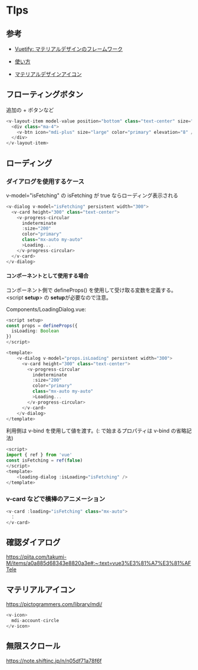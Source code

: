 <!-- Ctrl+k, v-->

# TIps

## 参考

- [Vuetify: マテリアルデザインのフレームワーク](https://vuetifyjs.com/ja/getting-started/installation/#section-30a430f330b930c830fc30eb)

- [使い方](https://zenn.dev/bbled/books/vuetify3_book/viewer/sec1_2)

- [マテリアルデザインアイコン](https://pictogrammers.com/library/mdi/)

## フローティングボタン

追加の + ボタンなど

```ts
<v-layout-item model-value position="bottom" class="text-center" size="88">
  <div class="ma-4">
    <v-btn icon="mdi-plus" size="large" color="primary" elevation="8" />
  </div>
</v-layout-item>
```

## ローディング

### ダイアログを使用するケース

v-model="isFetching" の isFetching が true ならローディング表示される

```ts
<v-dialog v-model="isFetching" persistent width="300">
  <v-card height="300" class="text-center">
    <v-progress-circular
      indeterminate
      :size="200"
      color="primary"
      class="mx-auto my-auto"
      >Loading...
    </v-progress-circular>
  </v-card>
</v-dialog>
```

#### コンポーネントとして使用する場合

コンポーネント側で defineProps() を使用して受け取る変数を定義する。  
&lt;script **setup**&gt; の **setup**が必要なので注意。

Components/LoadingDialog.vue:

```ts
<script setup>
const props = defineProps({
  isLoading: Boolean
})
</script>

<template>
    <v-dialog v-model="props.isLoading" persistent width="300">
      <v-card height="300" class="text-center">
        <v-progress-circular
          indeterminate
          :size="200"
          color="primary"
          class="mx-auto my-auto"
          >Loading...
        </v-progress-circular>
      </v-card>
    </v-dialog>
</template>
```

利用側は v-bind を使用して値を渡す。(: で始まるプロパティは v-bind の省略記法)

```ts
<script>
import { ref } from 'vue'
const isFetching = ref(false)
</script>
<template>
    <loading-dialog :isLoading="isFetching" />
</template>
```

### v-card などで横棒のアニメーション

```ts
<v-card :loading="isFetching" class="mx-auto">
　：
</v-card>
```

## 確認ダイアログ

https://qiita.com/takumi-M/items/a0a885d68343e8820a3e#:~:text=vue3%E3%81%A7%E3%81%AFTele

## マテリアルアイコン

https://pictogrammers.com/library/mdi/

```ts
<v-icon>
  mdi-account-circle
</v-icon>
```

## 無限スクロール

https://note.shiftinc.jp/n/n05df71a78f6f
